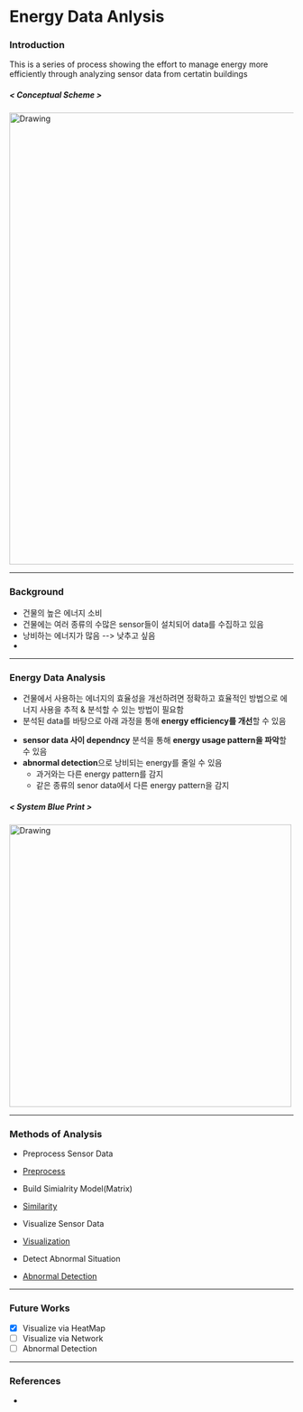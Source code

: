 # Energy Data Anlysis

### Introduction

This is a series of process showing the effort to manage energy more efficiently through analyzing sensor data from certatin buildings  

##### < Conceptual Scheme >
 <img src="https://raw.githubusercontent.com/jhyun0919/EnergyData_jhyun/master/docs/images/%EC%8A%A4%ED%81%AC%EB%A6%B0%EC%83%B7%202016-06-01%20%EC%98%A4%ED%9B%84%204.58.48.jpg" alt="Drawing" style="width: 800px;"/> 
 
---
### Background
 
 * 건물의 높은 에너지 소비
 * 건물에는 여러 종류의 수많은 sensor들이 설치되어 data를 수집하고 있음
 * 낭비하는 에너지가 많음 --> 낮추고 싶음
 *  

---
### Energy Data Analysis

 * 건물에서 사용하는 에너지의 효율성을 개선하려면 정확하고 효율적인 방법으로 에너지 사용을 추적 & 분석할 수 있는 방법이 필요함
 * 분석된 data를 바탕으로 아래 과정을 통애 **energy efficiency를 개선**할 수 있음
  - **sensor data 사이 dependncy** 분석을 통해 **energy usage pattern을 파악**할 수 있음
  - **abnormal detection**으로 낭비되는 energy를 줄일 수 있음
    - 과거와는 다른 energy pattern를 감지
    - 같은 종류의 senor data에서 다른 energy pattern을 감지  

##### < System Blue Print >
 <img src="https://raw.githubusercontent.com/jhyun0919/EnergyData_jhyun/master/docs/images/blueprint.jpg" alt="Drawing" style="width: 500px;"/> 

---
### Methods of Analysis

 * Preprocess Sensor Data
  - [Preprocess](https://github.com/jhyun0919/EnergyData_jhyun/blob/master/docs/01.%20Preprocess.ipynb)
 * Build Simialrity Model(Matrix)
  - [Similarity](https://github.com/jhyun0919/EnergyData_jhyun/blob/master/docs/02.%20Similarity.ipynb)
 * Visualize Sensor Data
  - [Visualization](https://github.com/jhyun0919/EnergyData_jhyun/blob/master/docs/03.%20Visualization.ipynb)
 * Detect Abnormal Situation
  - [Abnormal Detection](https://github.com/jhyun0919/EnergyData_jhyun/blob/master/docs/04.%20Abnormal%20Detection.ipynb)

---
### Future Works

- [X] Visualize via HeatMap  
- [ ] Visualize via Network  
- [ ] Abnormal Detection  
 
---
### References

 * 




